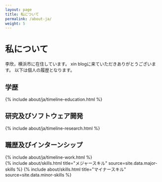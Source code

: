 ```yaml
---
layout: page
title: 私について
permalink: /about-ja/
weight: 5
---
```


<link rel="stylesheet" href="https://ss1.xrea.com/xin.g2.xrea.com/content/blog-style/japanese-font.css">

# **私について**

李欣，横浜市に在住しています。
xin blogに来ていただきありがとうございます。
以下は個人の履歴となります。

## 学歴

<div class="row">
{% include about/ja/timeline-education.html %}
</div>

## 研究及びソフトウェア開発

<div class="row">
{% include about/ja/timeline-research.html %}
</div>

## 職歴及びインターンシップ

<div class="row">
{% include about/ja/timeline-work.html %}
</div>

<div class="row">
{% include about/skills.html title="メジャースキル" source=site.data.major-skills %}
{% include about/skills.html title="マイナースキル" source=site.data.minor-skills %}
</div>
